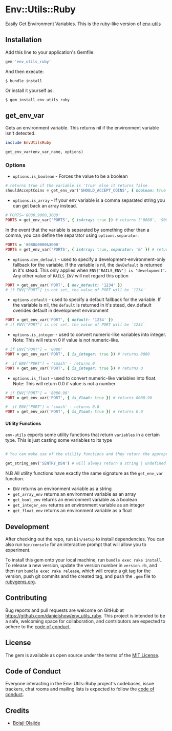 # Env::Utils::Ruby

Easily Get Environment Variables. This is the ruby-like version of [env-utils](https://github.com/BolajiOlajide/env-utils)

## Installation

Add this line to your application's Gemfile:

```ruby
gem 'env_utils_ruby'
```

And then execute:

    $ bundle install

Or install it yourself as:

    $ gem install env_utils_ruby

## get_env_var

Gets an environment variable. This returns nil if the environment variable isn't detected.

```ruby
include EnvUtilsRuby

get_env_var(env_var_name, options)
```

### Options

- `options.is_boolean` - Forces the value to be a boolean

```ruby
# returns true if the variable is 'true' else it returns false
shouldAcceptCoins = get_env_var('SHOULD_ACCEPT_COINS', { boolean: true })
```

- `options.is_array` - If your env variable is a comma separated string you can get back an array instead.

```ruby
# PORTS='8080,9000,3000'
PORTS = get_env_var('PORTS', { isArray: true }) # returns ['8080', '9000', '3000'];
```

In the event that the variable is separated by something other than a comma, you can define the separator using `options.separator`.

```ruby
PORTS = '8080&9000&3000'
PORTS = get_env_var('PORTS', { isArray: true, separator: '&' }) # returns ['8080', '9000', '3000'];
```

- `options.dev_default` - used to specify a development-environment-only fallback for the variable. If the variable is nil, the `devDefault` is returned in it's stead.
  This only applies when `ENV['RAILS_ENV'] is 'development'`. Any other value of `RAILS_ENV` will not regard this option

```ruby
PORT = get_env_var('PORT', { dev_default: '1234' })
# if ENV["PORT"] is not set, the value of PORT will be `1234`
```

- `options.default` - used to specify a default fallback for the variable. If the variable is nil, the `default` is returned in it's stead, dev_default overides default in development environment

```ruby
PORT = get_env_var('PORT', { default: '1234' })
# if ENV["PORT"] is not set, the value of PORT will be `1234`
```

- `options.is_integer` - used to convert numeric-like variables into integer. Note: This will return 0 if value is not numeric-like.

```ruby
# if ENV["PORT"] = '8080'
PORT = get_env_var('PORT', { is_integer: true }) # returns 8080

#  if ENV["PORT"] = 'smash' - returns 0
PORT = get_env_var('PORT', { is_integer: true }) # returns 0
```

- `options.is_float` - used to convert numeric-like variables into float. Note: This will return 0.0 if value is not a number

```ruby
# if ENV["PORT"] = '8080.98'
PORT = get_env_var('PORT', { is_float: true }) # returns 8080.98

#  if ENV["PORT"] = 'smash' - returns 0.0
PORT = get_env_var('PORT', { is_float: true }) # returns 0.0
```

#### Utility Functions

`env-utils` exports some utility functions that return `variables` in a certain type. This is just casting some variables to its type

```ruby

# You can make use of the utility functions and they return the appropriate types

get_string_env('SENTRY_DSN') # will always return a string | undefined
```

N.B All utility functions have exactly the same signature as the `get_env_var` function.

- `ENV` returns an environment variable as a string
- `get_array_env` returns an environment variable as an array
- `get_bool_env` returns an environment variable as a boolean
- `get_integer_env` returns an environment variable as an integer
- `get_float_env` returns an environment variable as a float

## Development

After checking out the repo, run `bin/setup` to install dependencies. You can also run `bin/console` for an interactive prompt that will allow you to experiment.

To install this gem onto your local machine, run `bundle exec rake install`. To release a new version, update the version number in `version.rb`, and then run `bundle exec rake release`, which will create a git tag for the version, push git commits and the created tag, and push the `.gem` file to [rubygems.org](https://rubygems.org).

## Contributing

Bug reports and pull requests are welcome on GitHub at https://github.com/danielshow/env_utils_ruby. This project is intended to be a safe, welcoming space for collaboration, and contributors are expected to adhere to the [code of conduct](https://github.com/[USERNAME]/env_utils_ruby/blob/master/CODE_OF_CONDUCT.md).

## License

The gem is available as open source under the terms of the [MIT License](https://opensource.org/licenses/MIT).

## Code of Conduct

Everyone interacting in the Env::Utils::Ruby project's codebases, issue trackers, chat rooms and mailing lists is expected to follow the [code of conduct](https://github.com/danielshow/env_utils_ruby/blob/master/CODE_OF_CONDUCT.md).

## Credits

- [Bolaji Olajide](https://github.com/BolajiOlajide)
